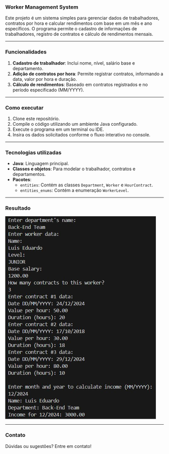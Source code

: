 ### Worker Management System

Este projeto é um sistema simples para gerenciar dados de trabalhadores, contratos por hora e calcular rendimentos com base em um mês e ano específicos. O programa permite o cadastro de informações de trabalhadores, registro de contratos e cálculo de rendimentos mensais.

---

### Funcionalidades

1. **Cadastro de trabalhador**: Inclui nome, nível, salário base e departamento.
2. **Adição de contratos por hora**: Permite registrar contratos, informando a data, valor por hora e duração.
3. **Cálculo de rendimentos**: Baseado em contratos registrados e no período especificado (MM/YYYY).

---

### Como executar

1. Clone este repositório.
2. Compile o código utilizando um ambiente Java configurado.
3. Execute o programa em um terminal ou IDE.
4. Insira os dados solicitados conforme o fluxo interativo no console.

---

### Tecnologias utilizadas

- **Java**: Linguagem principal.
- **Classes e objetos**: Para modelar o trabalhador, contratos e departamentos.
- **Pacotes**:
  - `entities`: Contém as classes `Department`, `Worker` e `HourContract`.
  - `entities_enums`: Contém a enumeração `WorkerLevel`.

---

### Resultado

![Resultado](src/images/Resultado.JPG)

---

### Contato

Dúvidas ou sugestões? Entre em contato!
